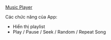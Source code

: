 <a href="https://anhnguyen14201.github.io/music-player/">Music Player</a> </br>

Các chức năng của App:
  + Hiển thị playlist
  + Play / Pause / Seek / Random / Repeat Song
